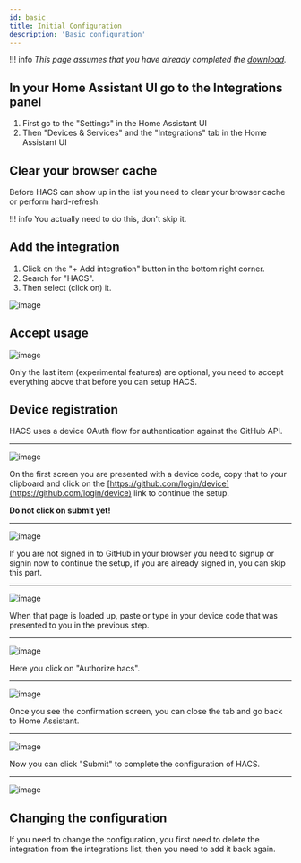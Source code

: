```yaml
---
id: basic
title: Initial Configuration
description: 'Basic configuration'
---
```


!!! info
    _This page assumes that you have already completed the [download](/docs/use/download/prerequisites.md)._


## In your Home Assistant UI go to the Integrations panel

1. First go to the "Settings" in the Home Assistant UI
1. Then "Devices & Services" and the "Integrations" tab in the Home Assistant UI

## Clear your browser cache

Before HACS can show up in the list you need to clear your browser cache or perform hard-refresh.

!!! info
    You actually need to do this, don't skip it.

## Add the integration

1. Click on the "+ Add integration" button in the bottom right corner.
1. Search for "HACS".
1. Then select (click on) it.

![image](/assets/images/config_flow/conf3.png)

## Accept usage

![image](/assets/images/config_flow/part1.png)

Only the last item (experimental features) are optional, you need to accept everything above that before you can setup HACS.

## Device registration

HACS uses a device OAuth flow for authentication against the GitHub API.

---

![image](/assets/images/config_flow/part2.png)

On the first screen you are presented with a device code, copy that to your clipboard and click on the [https://github.com/login/device](https://github.com/login/device) link to continue the setup.

**Do not click on submit yet!**

---

![image](/assets/images/config_flow/no_account.png)

If you are not signed in to GitHub in your browser you need to signup or signin now to continue the setup, if you are already signed in, you can skip this part.

---

![image](/assets/images/config_flow/part3.png)

When that page is loaded up, paste or type in your device code that was presented to you in the previous step.

---

![image](/assets/images/config_flow/part4.png)

Here you click on "Authorize hacs".

---

![image](/assets/images/config_flow/part5.png)

Once you see the confirmation screen, you can close the tab and go back to Home Assistant.

---

![image](/assets/images/config_flow/part2.png)

Now you can click "Submit" to complete the configuration of HACS.

---

![image](/assets/images/config_flow/conf5.png)

## Changing the configuration

If you need to change the configuration, you first need to delete the integration from the integrations list, then you need to add it back again.
